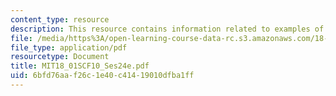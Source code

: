 ```yaml
---
content_type: resource
description: This resource contains information related to examples of linear approximation.
file: /media/https%3A/open-learning-course-data-rc.s3.amazonaws.com/18-01sc-single-variable-calculus-fall-2010/6bfd76aaf26c1e40c41419010dfba1ff_MIT18_01SCF10_Ses24e.pdf
file_type: application/pdf
resourcetype: Document
title: MIT18_01SCF10_Ses24e.pdf
uid: 6bfd76aa-f26c-1e40-c414-19010dfba1ff
---
```


